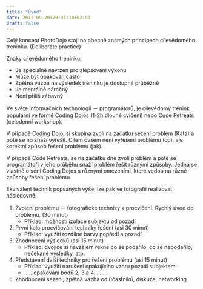 ```yaml
---
title: "Úvod"
date: 2017-09-20T20:31:18+02:00
draft: false
---
```


Celý koncept PhotoDojo stojí na obecně známých principech cílevědomého tréninku. (Deliberate practice)

Znaky cílevědomého tréninku:

* Je speciálně navržen pro zlepšování výkonu
* Může být opakován často
* Zpětná vazba na výsledek tréninku je dostupná průběžně
* Je mentálně náročný
* Není příliš zábavný

Ve světe informačních technologií － programátorů, je cílevědomý trénink populární ve formě Coding Dojos (1-2h dlouhé cvičení) nebo Code Retreats (celodenní workshop). 

V připadě Coding Dojo, si skupina zvolí na začátku sezení problém (Kata) a poté se ho snaží vyřešit. Cílem ovšem není vyřešení problému (co), ale korektní způsob řešení problému (jak). 

V případě Code Retreats, se na začátku dne zvolí problém a poté se programátoři v jeho průběhu snaží problém řešit různými způsoby. Jedná se vlastně o sérii Coding Dojos s různými omezeními, které vedou na různé způsoby řešení problému.

Ekvivalent technik popsaných výše, lze pak ve fotografii realizovat následovně:

1. Zvolení problému － fotografické techniky k procvičení. Rychlý úvod do problému. (30 minut)
    * Příklad: možnosti izolace subjektu od pozadí 
2. První kolo procvičování techniky řešení (asi 30 minut)
    * Příklad: využití rozdílné barvy popředí a pozadí
3. Zhodnocení výsledků (asi 15 minut)
    * Příklad: dvojice si navzájem řekne co se podařilo, co se nepodařilo, nečekané výsledky, atp.
4. Představení další techniky pro řešení problému (asi 15 minut)
    * Příklad: využití narušení opakujícího vzoru pozadí subjektem
    * ……opakování bodů 2, 3 a 4……...
5. Zhodnocení sezení, zpětná vazba od účastníků, diskuze, networking
